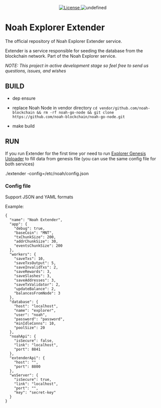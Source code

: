<p align="center" style="text-align: center;">
    <a href="https://github.com/noah-blockchain/noah-explorer-extender/blob/master/LICENSE">
        <img src="https://img.shields.io/packagist/l/doctrine/orm.svg" alt="License">
    </a>
    <img alt="undefined" src="https://img.shields.io/github/last-commit/noah-blockchain/noah-explorer-extender.svg">
</p>

# Noah Explorer Extender

The official repository of Noah Explorer Extender service.

Extender is a service responsible for seeding the database from the blockchain network. Part of the Noah Explorer service.

_NOTE: This project in active development stage so feel free to send us questions, issues, and wishes_

## BUILD

- dep ensure

- replace Noah Node in vendor directory ```cd vendor/github.com/noah-blockchain && rm -rf noah-go-node && git clone https://github.com/noah-blockchain/noah-go-node.git```

- make build

## RUN

If you run Extender for the first time yoг need to run  [Explorer Genesis Uploader](https://github.com/noah-blockchain/explorer-genesis-uploader)
to fill data from genesis file (you can use the same config file for both services)

./extender -config=/etc/noah/config.json

### Config file

Support JSON and YAML formats 

Example:

```
{
  "name": "Noah Extender",
  "app": {
    "debug": true,
    "baseCoin": "MNT",
    "txChunkSize": 200,
    "addrChunkSize": 30,
    "eventsChunkSize": 200
  },
  "workers": {
    "saveTxs": 10,
    "saveTxsOutput": 5,
    "saveInvalidTxs": 2,
    "saveRewards": 3,
    "saveSlashes": 3,
    "saveAddresses": 3,
    "saveTxValidator": 2,
    "updateBalance": 2,
    "balancesFromNode": 3
  },
  "database": {
    "host": "localhost",
    "name": "explorer",
    "user": "noah",
    "password": "password",
    "minIdleConns": 10,
    "poolSize": 20
  },
  "noahApi": {
    "isSecure": false,
    "link": "localhost",
    "port": 8841
  },
  "extenderApi": {
    "host": "",
    "port": 8800
  },
  "wsServer": {
    "isSecure": true,
    "link": "localhost",
    "port": "",
    "key": "secret-key"
  }
}
```
